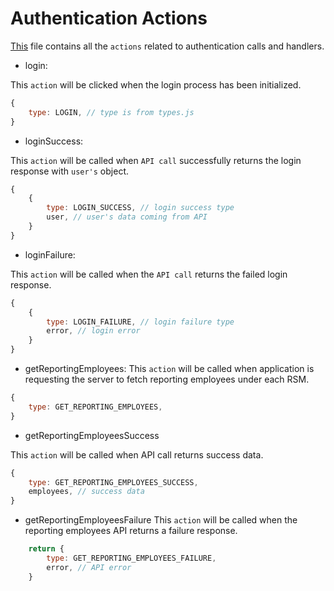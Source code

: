 # Authentication Actions

[This](/src/actions/auth.js) file contains all the `actions` related to authentication calls and handlers.

* login:

This `action` will be clicked when the login process has been initialized.

```javascript
{
    type: LOGIN, // type is from types.js
}
```

* loginSuccess:

This `action` will be called when `API call` successfully returns the login response with `user's` object.

```javascript
{
    {
        type: LOGIN_SUCCESS, // login success type
        user, // user's data coming from API
    }
}
```

* loginFailure:

This `action` will be called when the `API call` returns the failed login response.

```javascript
{
    {
        type: LOGIN_FAILURE, // login failure type
        error, // login error
    }
}
```

* getReportingEmployees:
This `action` will be called when application is requesting the server to fetch reporting employees under each RSM.

```javascript
{
    type: GET_REPORTING_EMPLOYEES,
}
```

* getReportingEmployeesSuccess

This `action` will be called when API call returns success data.

```javascript
{
    type: GET_REPORTING_EMPLOYEES_SUCCESS,
    employees, // success data
}
```

* getReportingEmployeesFailure
This `action` will be called when the reporting employees API returns a failure response.

```javascript
    return {
        type: GET_REPORTING_EMPLOYEES_FAILURE,
        error, // API error
    }
```

